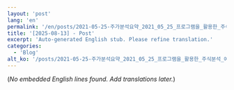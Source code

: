 ```yaml
---
layout: 'post'
lang: 'en'
permalink: '/en/posts/2021-05-25-주가분석요약_2021_05_25_프로그램을_활용한_주식분석_예상결과_09_53_35/'
title: '[2025-08-13] - Post'
excerpt: 'Auto-generated English stub. Please refine translation.'
categories:
  - 'Blog'
alt_ko: '/posts/2021-05-25-주가분석요약_2021_05_25_프로그램을_활용한_주식분석_예상결과_09_53_35/'
---
```


(*No embedded English lines found. Add translations later.*)
